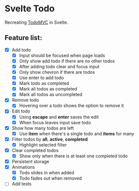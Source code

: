 # Svelte Todo

Recreating [TodoMVC](https://todomvc.com/examples/vanilla-es6/) in Svelte.

## Feature list:

- [x] Add todo
  - [x] Input should be focused when page loads
  - [x] Only show add todo if there are no other todos
  - [x] After adding todo clear and focus input
  - [x] Only show chevron if there are todos
  - [x] Use enter to add todo
  - [x] Mark todo as completed
  - [x] Mark all todos as completed
  - [x] Mark all todos as uncompleted
- [x] Remove todo
  - [x] Hovering over a todo shows the option to remove it
- [x] Edit todo
  - [x] Using **escape** and **enter** saves the edit
  - [x] When focus leaves input save todo
- [x] Show how many todos are left
  - [x] Use **item** when there's a single todo and **items** for many
- [x] Filter todos by **all**, **active**, **completed**
  - [x] Highlight selected filter
- [x] Clear completed todos
  - [x] Show only when there is at least one completed todo
- [x] Persistent storage
- [x] Animations
  - [x] Todo slides in when added
  - [x] Todo fades out when removed
- [ ] Add tests
